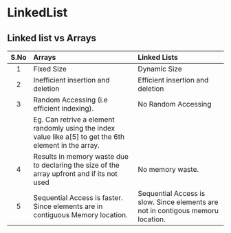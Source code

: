 # LinkedList

## Linked list vs Arrays

| S.No  | Arrays                                       | Linked Lists            |
| :---: |:-------------                                | :--------------------   |
|   1   | Fixed Size                                   | Dynamic Size            |
|   2   | Inefficient insertion and deletion           | Efficient insertion and deletion |
|   3   | Random Accessing (i.e efficient indexing).   | No Random Accessing     |
|       | Eg. Can retrive a element randomly using the index value like a[5] to get the 6th element in the array. |                                              
|   4   | Results in memory waste due to declaring the size of the array upfront and if its not used| No memory waste.|
|   5   | Sequential Access is faster. Since elements are in contiguous Memory location.| Sequential Access is slow. Since elements are not in contigous memoru location.|
